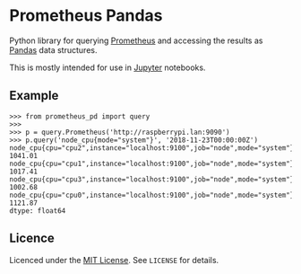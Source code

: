 # Prometheus Pandas

Python library for querying [Prometheus](https://prometheus.io/) and accessing the results as
 [Pandas](https://pandas.pydata.org/) data structures.

This is mostly intended for use in [Jupyter](https://jupyter.org/) notebooks.

## Example

```
>>> from prometheus_pd import query
>>>
>>> p = query.Prometheus('http://raspberrypi.lan:9090')
>>> p.query('node_cpu{mode="system"}', '2018-11-23T00:00:00Z')
node_cpu{cpu="cpu2",instance="localhost:9100",job="node",mode="system"}    1041.01
node_cpu{cpu="cpu1",instance="localhost:9100",job="node",mode="system"}    1017.41
node_cpu{cpu="cpu3",instance="localhost:9100",job="node",mode="system"}    1002.68
node_cpu{cpu="cpu0",instance="localhost:9100",job="node",mode="system"}    1121.87
dtype: float64
```

## Licence

Licenced under the [MIT License](https://choosealicense.com/licenses/mit/). See `LICENSE` for details.
